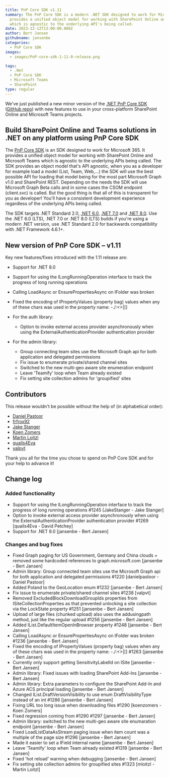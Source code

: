 ```yaml
---
title: PnP Core SDK v1.11
summary: The PnP Core SDK is a modern .NET SDK designed to work for Microsoft 365. It
  provides a unified object model for working with SharePoint Online and Teams
  which is agnostic to the underlying API's being called.
date: 2023-12-12T13:00:00.000Z
author: Bert Jansen
githubname: jansenbe
categories:
  - PnP Core SDK
images:
  - images/PnP-core-sdk-1-11-0-release.png

tags:
  - .Net
  - PnP Core SDK
  - Microsoft Teams
  - SharePoint
type: regular
---
```


We've just published a new minor version of the [.NET PnP Core SDK](https://aka.ms/pnp/coresdk/docs) ([GitHub repo](https://aka.ms/pnp/coresdk)) with new features to use in your cross-platform SharePoint Online and Microsoft Teams projects.

## Build SharePoint Online and Teams solutions in .NET on any platform using PnP Core SDK

The [PnP Core SDK](https://aka.ms/pnp/coresdk/docs) is an SDK designed to work for Microsoft 365. It provides a unified object model for working with SharePoint Online and Microsoft Teams which is agnostic to the underlying APIs being called. The SDK provides an object model that's API agnostic, when you as a developer for example load a model (List, Team, Web,...) the SDK will use the best possible API for loading that model being for the most part Microsoft Graph v1.0 and SharePoint REST. Depending on the needs the SDK will use Microsoft Graph Beta calls and in some cases the CSOM endpoint (client.svc) is called. But the good thing is that all of this is transparent for you as developer! You'll have a consistent development experience regardless of the underlying APIs being called.

The SDK targets .NET Standard 2.0, [.NET 6.0](https://devblogs.microsoft.com/dotnet/announcing-net-6/), [.NET 7.0](https://devblogs.microsoft.com/dotnet/announcing-dotnet-7/) and [.NET 8.0](https://devblogs.microsoft.com/dotnet/announcing-dotnet-8/). Use the .NET 6.0 (LTS), .NET 7.0 or .NET 8.0 (LTS) builds if you're using a modern .NET version, use .NET Standard 2.0 for backwards compatibility with .NET Framework 4.6.1+.

## New version of PnP Core SDK – v1.11

Key new features/fixes introduced with the 1.11 release are:

- Support for .NET 8.0
- Support for using the ILongRunningOperation interface to track the progress of long running operations
- Calling LoadAsync or EnsurePropertiesAsync on IFolder was broken
- Fixed the encoding of IPropertyValues (property bag) values when any of these chars was used in the property name: -./:<>|[]

- For the auth library:
  - Option to invoke external access provider asynchronously when using the ExternalAuthenticationProvider authentication provider

- For the admin library:
  - Group connecting team sites use the Microsoft Graph api for both application and delegated permissions
  - Fix issue to enumerate private/shared channel sites
  - Switched to the new multi-geo aware site enumeration endpoint
  - Leave 'Teamify' loop when Team already existed
  - Fix setting site collection admins for 'groupified' sites

## Contributors

This release wouldn't be possible without the help of (in alphabetical order):

- [Daniel Pastoor](https://github.com/danielpastoor)
- [frfrox92](https://github.com/frfrox92)
- [Jake Stanger](https://github.com/JakeStanger)
- [Koen Zomers](https://github.com/koenzomers)
- [Martin Loitzl](https://github.com/mloitzl)
- [quails4Eva](https://github.com/quails4Eva)
- [valpvt](https://github.com/valpvt)

Thank you all for the time you chose to spend on PnP Core SDK and for your help to advance it!

## Change log

### Added functionality

- Support for using the ILongRunningOperation interface to track the progress of long running operations #1245 [JakeStanger - Jake Stanger]
- Option to invoke external access provider asynchronously when using the ExternalAuthenticationProvider authentication provider #1269 [quails4Eva - David Petchey]
- Support for .NET 8.0 [jansenbe - Bert Jansen]

### Changes and bug fixes

- Fixed Graph paging for US Government, Germany and China clouds + removed some hardcoded references to graph.microsoft.com [jansenbe - Bert Jansen]
- Admin library: Group connected team sites use the Microsoft Graph api for both application and delegated permissions #1220 [danielpastoor - Daniel Pastoor]
- Added Poland to the GeoLocation enum #1232 [jansenbe - Bert Jansen]
- Fix issue to enumerate private/shared channel sites #1238 [valpvt]
- Removed ExcludedBlockDownloadGroupIds properties from ISiteCollectionProperties as that prevented unlocking a site collection via the LockState property #1251 [jansenbe - Bert Jansen]
- Upload of large files (chunked upload) also uses the addusingpath method, just like the regular upload #1256 [jansenbe - Bert Jansen]
- Added IList.DefaultItemOpenInBrowser property #1248 [jansenbe - Bert Jansen]
- Calling LoadAsync or EnsurePropertiesAsync on IFolder was broken #1236 [jansenbe - Bert Jansen]
- Fixed the encoding of IPropertyValues (property bag) values when any of these chars was used in the property name: -./:<>|[] #1263 [jansenbe - Bert Jansen]
- Currently only support getting SensitivityLabelId on ISite [jansenbe - Bert Jansen]
- Admin library: Fixed issues with loading SharePoint Add-Ins [jansenbe - Bert Jansen]
- Admin library: Extra parameters to configure the SharePoint Add-In and Azure ACS principal loading [jansenbe - Bert Jansen]
- Changed IList.DraftVersionVisibility to use enum DraftVisibilityType instead of an int #1286 [jansenbe - Bert Jansen]
- Fixing URL too long issue when downloading files #1290 [koenzomers - Koen Zomers]
- Fixed regression coming from #1290 #1297 [jansenbe - Bert Jansen]
- Admin library: switched to the new multi-geo aware site enumaration endpoint [jansenbe - Bert Jansen]
- Fixed LoadListDataAsStream paging issue when item count was a multiple of the page size #1296 [jansenbe - Bert Jansen]
- Made it easier to set a IField internal name [jansenbe - Bert Jansen]
- Leave 'Teamify' loop when Team already existed #1319 [jansenbe - Bert Jansen]
- Fixed 'hot reload' warning when debugging [jansenbe - Bert Jansen]
- Fix setting site collection admins for groupified sites #1323 [mloitzl - Martin Loitzl]
